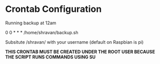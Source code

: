 Crontab Configuration
=====================

Running backup at 12am

0 0 * * * /home/shravan/backup.sh

Subsitute /shravan/ with your username (default on Raspbian is pi)

**THIS CRONTAB MUST BE CREATED UNDER THE ROOT USER BECAUSE THE SCRIPT RUNS COMMANDS USING SU**
